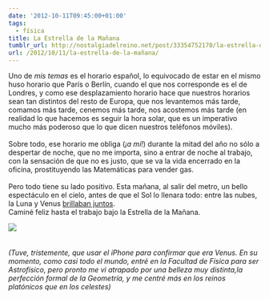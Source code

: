 ```yaml
---
date: '2012-10-11T09:45:00+01:00'
tags:
  - física
title: La Estrella de la Mañana
tumblr_url: http://nostalgiadelreino.net/post/33354752170/la-estrella-de-la-mañana
url: /2012/10/11/la-estrella-de-la-mañana/
---
```


<p>Uno de <em>mis temas </em>es el horario español, lo equivocado de estar en el mismo huso horario que París o Berlín, cuando el que nos corresponde es el de Londres, y como ese desplazamiento horario hace que nuestros horarios sean tan distintos del resto de Europa, que nos levantemos más tarde, comamos más tarde, cenemos más tarde, nos acostemos más tarde (en realidad lo que hacemos es seguir la hora solar, que es un imperativo mucho más poderoso que lo que dicen nuestros teléfonos móviles). <br/><br/>Sobre todo, ese horario me obliga (<em>¡a mí!</em>) durante la mitad del año no sólo a despertar de noche, que no me importa, sino a entrar de noche al trabajo, con la sensación de que no es justo, que se va la vida encerrado en la oficina, prostituyendo las Matemáticas para vender gas.<br/><br/>Pero todo tiene su lado positivo. Esta mañana, al salir del metro, un bello espectáculo en el cielo, antes de que el Sol lo llenara todo: entre las nubes, la Luna y Venus <a href="http://www.space.com/17993-venus-moon-friday-predawn-sky.html">brillaban juntos</a>. <br/>Caminé feliz hasta el trabajo bajo la Estrella de la Mañana.</p>
<p><img src="http://66.media.tumblr.com/tumblr_mbpxdohhSt1r8a7sj.jpg"/><br/><span></span><br/><span></span><br/><em>(Tuve, tristemente, que usar el iPhone para confirmar que era Venus. En su momento, como casi todo el mundo, entré en la Facultad de Física para ser Astrofísico, pero pronto me vi atrapado por una belleza muy distinta,la perfección formal de la Geometría, y me centré más en los reinos platónicos que en los celestes)</em></p>